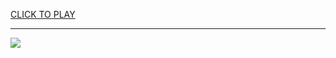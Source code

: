 
<a href="https://premium76.site?title=unblocked_games_sprinter&ref=13M">CLICK TO PLAY</a></h3>
<hr>

<a href="https://premium76.site?title=unblocked_games_sprinter&ref=13M"><img src="https://clearcache.store/games.png"></a>


